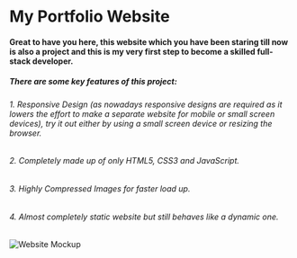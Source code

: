 # My Portfolio Website

#### Great to have you here, this website which you have been staring till now is also a project and this is my very first step to become a skilled full-stack developer.
    
##### There are some key features of this project:
###### 1. Responsive Design (as nowadays responsive designs are required as it lowers the effort to make a separate website for mobile or small screen devices), try it out either by using a small screen device or resizing the browser.
###### 2. Completely made up of only HTML5, CSS3 and JavaScript.
###### 3. Highly Compressed Images for faster load up.
###### 4. Almost completely static website but still behaves like a dynamic one.

![Website Mockup](https://i.imgur.com/HSoz0Lh.jpg)

